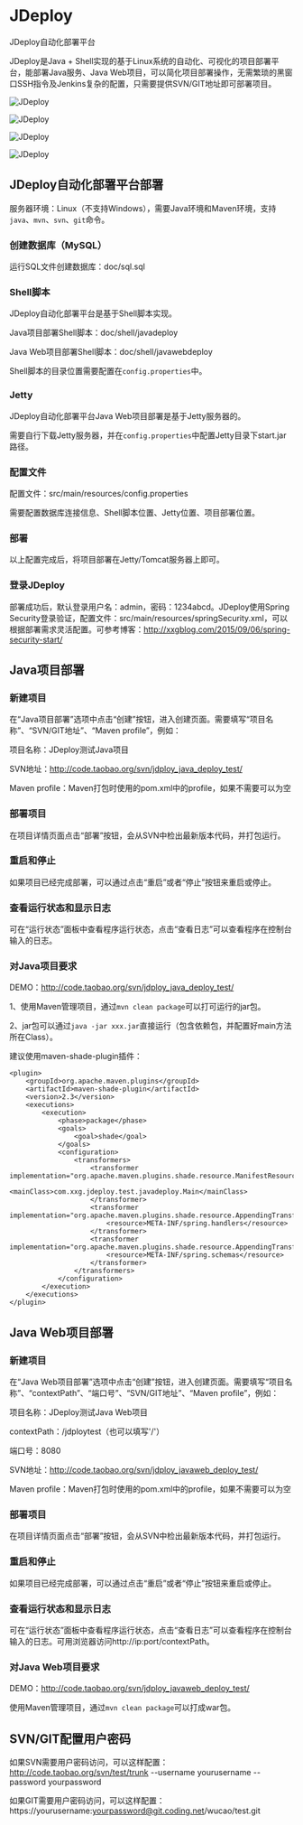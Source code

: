 # JDeploy
JDeploy自动化部署平台

JDeploy是Java + Shell实现的基于Linux系统的自动化、可视化的项目部署平台，能部署Java服务、Java Web项目，可以简化项目部署操作，无需繁琐的黑窗口SSH指令及Jenkins复杂的配置，只需要提供SVN/GIT地址即可部署项目。

![JDeploy](http://img.blog.csdn.net/20151020104553172)

![JDeploy](http://img.blog.csdn.net/20151020104628193)

![JDeploy](http://img.blog.csdn.net/20151020104709833)

![JDeploy](http://img.blog.csdn.net/20151020105031597)

## JDeploy自动化部署平台部署

服务器环境：Linux（不支持Windows），需要Java环境和Maven环境，支持`java`、`mvn`、`svn`、`git`命令。

### 创建数据库（MySQL）
运行SQL文件创建数据库：doc/sql.sql

### Shell脚本
JDeploy自动化部署平台是基于Shell脚本实现。

Java项目部署Shell脚本：doc/shell/javadeploy

Java Web项目部署Shell脚本：doc/shell/javawebdeploy

Shell脚本的目录位置需要配置在`config.properties`中。

### Jetty
JDeploy自动化部署平台Java Web项目部署是基于Jetty服务器的。

需要自行下载Jetty服务器，并在`config.properties`中配置Jetty目录下start.jar路径。

### 配置文件
配置文件：src/main/resources/config.properties

需要配置数据库连接信息、Shell脚本位置、Jetty位置、项目部署位置。

### 部署
以上配置完成后，将项目部署在Jetty/Tomcat服务器上即可。

### 登录JDeploy
部署成功后，默认登录用户名：admin，密码：1234abcd。JDeploy使用Spring Security登录验证，配置文件：src/main/resources/springSecurity.xml，可以根据部署需求灵活配置。可参考博客：http://xxgblog.com/2015/09/06/spring-security-start/

## Java项目部署
### 新建项目
在“Java项目部署”选项中点击“创建”按钮，进入创建页面。需要填写“项目名称”、“SVN/GIT地址”、“Maven profile”，例如：

项目名称：JDeploy测试Java项目

SVN地址：http://code.taobao.org/svn/jdploy_java_deploy_test/

Maven profile：Maven打包时使用的pom.xml中的profile，如果不需要可以为空

### 部署项目
在项目详情页面点击“部署”按钮，会从SVN中检出最新版本代码，并打包运行。

### 重启和停止
如果项目已经完成部署，可以通过点击“重启”或者“停止”按钮来重启或停止。

### 查看运行状态和显示日志
可在“运行状态”面板中查看程序运行状态，点击“查看日志”可以查看程序在控制台输入的日志。

### 对Java项目要求
DEMO：http://code.taobao.org/svn/jdploy_java_deploy_test/

1、使用Maven管理项目，通过`mvn clean package`可以打可运行的jar包。

2、jar包可以通过`java -jar xxx.jar`直接运行（包含依赖包，并配置好main方法所在Class）。

建议使用maven-shade-plugin插件：
```
<plugin>
	<groupId>org.apache.maven.plugins</groupId>
	<artifactId>maven-shade-plugin</artifactId>
	<version>2.3</version>
	<executions>
		<execution>
			<phase>package</phase>
			<goals>
				<goal>shade</goal>
			</goals>
			<configuration>
				<transformers>
					<transformer implementation="org.apache.maven.plugins.shade.resource.ManifestResourceTransformer">
						<mainClass>com.xxg.jdeploy.test.javadeploy.Main</mainClass>
					</transformer>
					<transformer implementation="org.apache.maven.plugins.shade.resource.AppendingTransformer">
						<resource>META-INF/spring.handlers</resource>
					</transformer>
					<transformer implementation="org.apache.maven.plugins.shade.resource.AppendingTransformer">
						<resource>META-INF/spring.schemas</resource>
					</transformer>
				</transformers>
			</configuration>
		</execution>
	</executions>
</plugin>
```

## Java Web项目部署
### 新建项目
在“Java Web项目部署”选项中点击“创建”按钮，进入创建页面。需要填写“项目名称”、“contextPath”、“端口号”、“SVN/GIT地址”、“Maven profile”，例如：

项目名称：JDeploy测试Java Web项目

contextPath：/jdploytest（也可以填写'/'）

端口号：8080

SVN地址：http://code.taobao.org/svn/jdploy_javaweb_deploy_test/

Maven profile：Maven打包时使用的pom.xml中的profile，如果不需要可以为空

### 部署项目
在项目详情页面点击“部署”按钮，会从SVN中检出最新版本代码，并打包运行。

### 重启和停止
如果项目已经完成部署，可以通过点击“重启”或者“停止”按钮来重启或停止。

### 查看运行状态和显示日志
可在“运行状态”面板中查看程序运行状态，点击“查看日志”可以查看程序在控制台输入的日志。可用浏览器访问http://ip:port/contextPath。

### 对Java Web项目要求
DEMO：http://code.taobao.org/svn/jdploy_javaweb_deploy_test/

使用Maven管理项目，通过`mvn clean package`可以打成war包。

## SVN/GIT配置用户密码
如果SVN需要用户密码访问，可以这样配置：http://code.taobao.org/svn/test/trunk --username yourusername --password yourpassword

如果GIT需要用户密码访问，可以这样配置：https://yourusername:yourpassword@git.coding.net/wucao/test.git
